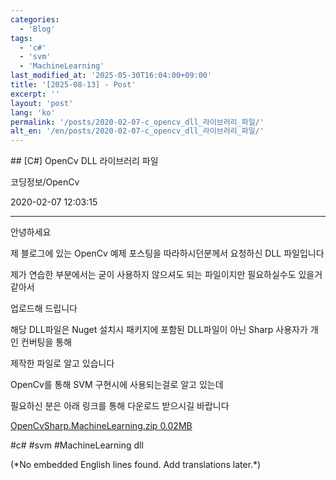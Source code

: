 ```yaml
---
categories:
  - 'Blog'
tags:
  - 'c#'
  - 'svm'
  - 'MachineLearning'
last_modified_at: '2025-05-30T16:04:00+09:00'
title: '[2025-08-13] - Post'
excerpt: ''
layout: 'post'
lang: 'ko'
permalink: '/posts/2020-02-07-c_opencv_dll_라이브러리_파일/'
alt_en: '/en/posts/2020-02-07-c_opencv_dll_라이브러리_파일/'
---
```


<div class="lang-panel lang-ko" lang="ko">
## [C#] OpenCv DLL 라이브러리 파일

코딩정보/OpenCv

2020-02-07 12:03:15

* * *

안녕하세요

제 블로그에 있는 OpenCv 예제 포스팅을 따라하시던분께서 요청하신 DLL 파일입니다

제가 연습한 부분에서는 굳이 사용하지 않으셔도 되는 파일이지만 필요하실수도 있을거 같아서

업로드해 드립니다

해당 DLL파일은 Nuget 설치시 패키지에 포함된 DLL파일이 아닌 Sharp 사용자가 개인 컨버팅을 통해

제작한 파일로 알고 있습니다

OpenCv를 통해 SVM 구현시에 사용되는걸로 알고 있는데

필요하신 분은 아래 링크를 통해 다운로드 받으시길 바랍니다

[ OpenCvSharp.MachineLearning.zip 0.02MB
](./file/OpenCvSharp.MachineLearning.zip)

  

#c# #svm #MachineLearning dll


</div>
<div class="lang-panel lang-en" lang="en">
(*No embedded English lines found. Add translations later.*)

</div>
